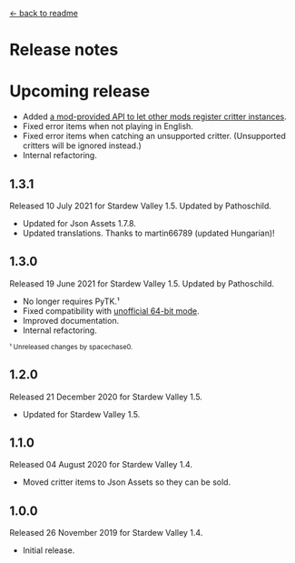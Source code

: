 ﻿﻿[← back to readme](README.md)

# Release notes
# Upcoming release
* Added [a mod-provided API to let other mods register critter instances](README.md#for-mod-authors).
* Fixed error items when not playing in English.
* Fixed error items when catching an unsupported critter. (Unsupported critters will be ignored instead.)
* Internal refactoring.

## 1.3.1
Released 10 July 2021 for Stardew Valley 1.5. Updated by Pathoschild.

* Updated for Json Assets 1.7.8.
* Updated translations. Thanks to martin66789 (updated Hungarian)!

## 1.3.0
Released 19 June 2021 for Stardew Valley 1.5. Updated by Pathoschild.

* No longer requires PyTK.¹
* Fixed compatibility with [unofficial 64-bit mode](https://stardewvalleywiki.com/Modding:Migrate_to_64-bit_on_Windows).
* Improved documentation.
* Internal refactoring.

<sup>¹ Unreleased changes by spacechase0.</sup>

## 1.2.0
Released 21 December 2020 for Stardew Valley 1.5.

* Updated for Stardew Valley 1.5.

## 1.1.0
Released 04 August 2020 for Stardew Valley 1.4.

* Moved critter items to Json Assets so they can be sold.

## 1.0.0
Released 26 November 2019 for Stardew Valley 1.4.

* Initial release.
